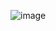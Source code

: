 ![image](https://user-images.githubusercontent.com/87910187/173080743-18db4d0b-86a0-491d-8cda-d762e9fce490.png)
